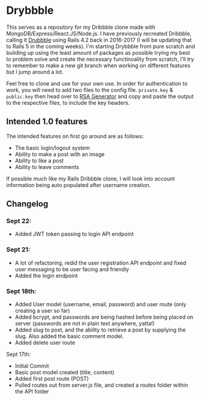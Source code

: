 # Drybbble

This serves as a repository for my Dribbble clone made with MongoDB/Express/React.JS/Node.js. I have previously recreated Dribbble, calling it [Drubbble](https://github.com/diope/drubbble) using Rails 4.2 back in 2016-2017 (I will be updating that to Rails 5 in the coming weeks). I'm starting Drybbble from pure scratch and building up using the least amount of packages as possible trying my best to problem solve and create the necessary functinoality from scratch, I'll try to remember to make a new git branch when working on different features but I jump around a lot. 

Feel free to clone and use for your own use. In order for authentication to work, you will need to add two files to the config file. `private.key` & `public.key` then head over to [RSA Generator](http://travistidwell.com/jsencrypt/demo/) and copy and paste the output to the respective files, to include the key headers.

## Intended 1.0 features

The intended features on first go around are as follows:
  - The basic login/logout system
  - Ability to make a post with an image
  - Ability to like a post
  - Ability to leave comments

If possible much like my Rails Dribbble clone, I will look into account information being auto populated after username creation.

## Changelog

### Sept 22:
* Added JWT token passing to login API endpoint

### Sept 21:
* A lot of refactoring, redid the user registration API endpoint and fixed user messaging to be user facing and friendly
* Added the login endpoint

### Sept 18th:
* Added User model (username, email, password) and user route (only creating a user so far)
* Added bcrypt, and passwords are being hashed before being placed on server (passwords are not in plain text anywhere, yatta!)
* Added slug to post, and the ability to retrieve a post by supplying the slug. Also added the basic comment model.
* Added delete user route

Sept 17th:
* Initial Commit
* Basic post model created (title, content)
* Added first post route (POST)
* Pulled routes out from server.js file, and created a routes folder within the API folder



